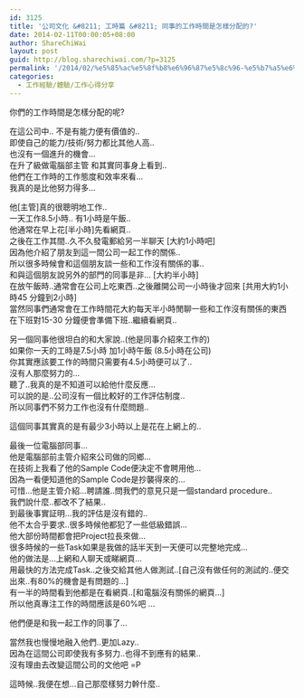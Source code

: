 ```yaml
---
id: 3125
title: '公司文化 &#8211; 工時篇 &#8211; 同事的工作時間是怎樣分配的?'
date: 2014-02-11T00:00:05+08:00
author: ShareChiWai
layout: post
guid: http://blog.sharechiwai.com/?p=3125
permalink: '/2014/02/%e5%85%ac%e5%8f%b8%e6%96%87%e5%8c%96-%e5%b7%a5%e6%99%82%e7%af%87-%e5%90%8c%e4%ba%8b%e7%9a%84%e5%b7%a5%e4%bd%9c%e6%99%82%e9%96%93%e6%98%af%e6%80%8e%e6%a8%a3%e5%88%86%e9%85%8d%e7%9a%84/'
categories:
  - 工作經驗/體驗/工作心得分享
---
```

你們的工作時間是怎樣分配的呢?

在這公司中.. 不是有能力便有價值的..  
即使自己的能力/技術/努力都比其他人高..  
也沒有一個進升的機會&#8230;  
在升了級做電腦部主管 和其實同事身上看到..  
他們在工作時的工作態度和效率來看&#8230;  
我真的是比他努力得多&#8230;

他[主管]真的很聰明地工作..  
一天工作8.5小時.. 有1小時是午飯..  
他通常在早上花[半小時]先看網頁..  
之後在工作其間..久不久發電郵給另一半聊天 [大約1小時吧]  
因為他介紹了朋友到這一間公司一起工作的關係..  
所以很多時候會和這個朋友談一些和工作沒有關係的事..  
和與這個朋友說另外的部門的同事是非&#8230; [大約半小時]  
在放午飯時..通常會在公司上吃東西..之後離開公司一小時後才回來 [共用大約1小時45 分鐘到2小時]  
當然同事們通常會在工作時間花大約每天半小時閒聊一些和工作沒有關係的東西  
在下班對15-30 分鐘便會準備下班..繼續看網頁..

另一個同事他很坦白的和大家說..(他是同事介紹來工作的)  
如果你一天的工時是7.5小時 加1小時午飯 (8.5小時在公司)  
你其實應該要工作的時間只需要有4.5小時便可以了..  
沒有人那麼努力的&#8230;  
聽了..我真的是不知道可以給他什麼反應&#8230;  
可以說的是..公司沒有一個比較好的工作評估制度..  
所以同事們不努力工作也沒有什麼問題..

這個同事其實真的是有最少3小時以上是花在上網上的..

最後一位電腦部同事&#8230;  
他是電腦部前主管介紹來公司做的同鄉&#8230;  
在技術上我看了他的Sample Code便決定不會聘用他&#8230;  
因為一看便知道他的Sample Code是抄襲得來的&#8230;  
可惜&#8230;他是主管介紹&#8230;聘請誰..問我們的意見只是一個standard procedure..  
我們說什麼..都改不了結果..  
到最後事實証明&#8230;我的評估是沒有錯的..  
他不太合乎要求..很多時候他都犯了一些低級錯誤&#8230;  
他大部份時間都會把Project拉長來做&#8230;  
很多時候的一些Task如果是我做的話半天到一天便可以完整地完成&#8230;  
他的做法是&#8230;上網和人聊天或睇網頁&#8230;  
用最快的方法完成Task..之後交給其他人做測試..[自己沒有做任何的測試的..便交出來..有80%的機會是有問題的&#8230;]  
有一半的時間看到他都是在看網頁..[和電腦沒有關係的網頁&#8230;]  
所以他真專注工作的時間應該是60%吧 &#8230;

他們便是和我一起工作的同事了&#8230;

當然我也慢慢地融入他們..更加Lazy..  
因為在這間公司即使我有多努力..也得不到應有的結果..  
沒有理由去改變這間公司的文他吧 =P

這時候..我便在想&#8230;自己那麼樣努力幹什麼..